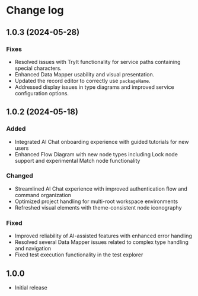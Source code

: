# Change log

## **1.0.3** (2024-05-28)

### Fixes

- Resolved issues with TryIt functionality for service paths containing special characters.
- Enhanced Data Mapper usability and visual presentation.
- Updated the record editor to correctly use `packageName`.
- Addressed display issues in type diagrams and improved service configuration options.


## **1.0.2** (2024-05-18)

### Added

- Integrated AI Chat onboarding experience with guided tutorials for new users
- Enhanced Flow Diagram with new node types including Lock node support and experimental Match node functionality

### Changed

- Streamlined AI Chat experience with improved authentication flow and command organization
- Optimized project handling for multi-root workspace environments
- Refreshed visual elements with theme-consistent node iconography

### Fixed

- Improved reliability of AI-assisted features with enhanced error handling
- Resolved several Data Mapper issues related to complex type handling and navigation
- Fixed test execution functionality in the test explorer


## **1.0.0**

- Initial release
